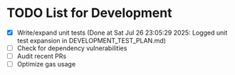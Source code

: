 # TODO List for Development

- [x] Write/expand unit tests  (Done at Sat Jul 26 23:05:29 2025: Logged unit test expansion in DEVELOPMENT_TEST_PLAN.md)
- [ ] Check for dependency vulnerabilities
- [ ] Audit recent PRs
- [ ] Optimize gas usage
